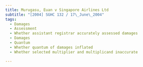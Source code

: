 ```yaml
---
title: Murugasu, Euan v Singapore Airlines Ltd 
subtitle: "[2004] SGHC 132 / 17\_June\_2004"
tags:
  - Damages
  - Assessment
  - Whether assistant registrar accurately assessed damages
  - Damages
  - Quantum
  - Whether quantum of damages inflated
  - Whether selected multiplier and multiplicand inaccurate

---
```


